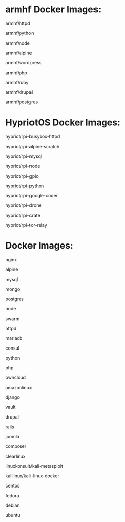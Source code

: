 # armhf Docker Images:

armhf/httpd

armhf/python

armhf/node

armhf/alpine

armhf/wordpress

armhf/php

armhf/ruby

armhf/drupal

armhf/postgres



# HypriotOS Docker Images:

hypriot/rpi-busybox-httpd

hypriot/rpi-alpine-scratch

hypriot/rpi-mysql

hypriot/rpi-node

hypriot/rpi-gpio

hypriot/rpi-python

hypriot/rpi-google-coder

hypriot/rpi-drone

hypriot/rpi-crate

hypriot/rpi-tor-relay


# Docker Images:

nginx

alpine

mysql

mongo

postgres

node

swarm

httpd

mariadb

consul

python

php

owncloud

amazonlinux

django

vault

drupal

rails

joomla

composer

clearlinux

linuxkonsult/kali-metasploit

kalilinux/kali-linux-docker

centos

fedora

debian

ubuntu

